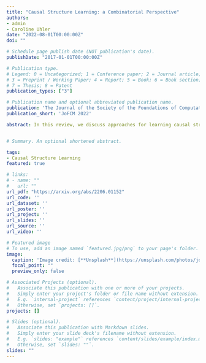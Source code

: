 ```yaml
---
title: "Causal Structure Learning: a Combinatorial Perspective"
authors:
- admin
- Caroline Uhler
date: "2022-08-01T00:00:00Z"
doi: ""

# Schedule page publish date (NOT publication's date).
publishDate: "2017-01-01T00:00:00Z"

# Publication type.
# Legend: 0 = Uncategorized; 1 = Conference paper; 2 = Journal article;
# 3 = Preprint / Working Paper; 4 = Report; 5 = Book; 6 = Book section;
# 7 = Thesis; 8 = Patent
publication_types: ["3"]

# Publication name and optional abbreviated publication name.
publication: 'The Journal of the Society of the Foundations of Computation Mathematics'
publication_short: 'JoFCM 2022'

abstract: In this review, we discuss approaches for learning causal structure from data, also called causal discovery. In particular, we focus on approaches for learning directed acyclic graphs (DAGs) and various generalizations which allow for some variables to be unobserved in the available data. We devote special attention to two fundamental combinatorial aspects of causal structure learning. First, we discuss the structure of the search space over causal graphs. Second, we discuss the structure of equivalence classes over causal graphs, i.e., sets of graphs which represent what can be learned from observational data alone, and how these equivalence classes can be refined by adding interventional data.


# Summary. An optional shortened abstract. 

tags:
- Causal Structure Learning
featured: true

# links:
# - name: ""
#   url: ""
url_pdf: "https://arxiv.org/abs/2206.01152" 
url_code: ''
url_dataset: ''
url_poster: ''
url_project: ''
url_slides: ''
url_source: ''
url_video: ''

# Featured image
# To use, add an image named `featured.jpg/png` to your page's folder. 
image:
  caption: 'Image credit: [**Unsplash**](https://unsplash.com/photos/jdD8gXaTZsc)'
  focal_point: ""
  preview_only: false

# Associated Projects (optional).
#   Associate this publication with one or more of your projects.
#   Simply enter your project's folder or file name without extension.
#   E.g. `internal-project` references `content/project/internal-project/index.md`.
#   Otherwise, set `projects: []`.
projects: []

# Slides (optional).
#   Associate this publication with Markdown slides.
#   Simply enter your slide deck's filename without extension.
#   E.g. `slides: "example"` references `content/slides/example/index.md`.
#   Otherwise, set `slides: ""`.
slides: "" 
---
```


